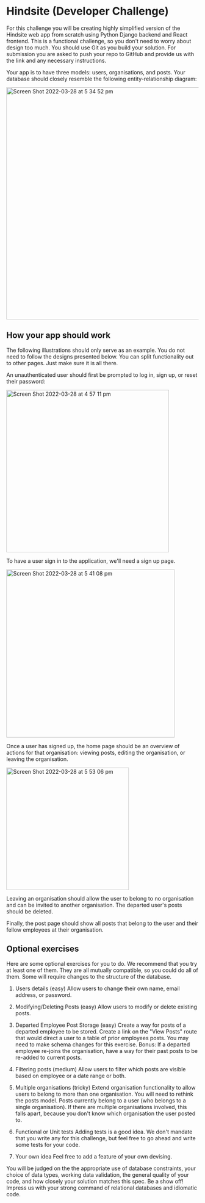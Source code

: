 # Hindsite (Developer Challenge)

For this challenge you will be creating highly simplified version of the Hindsite web app from scratch using Python Django backend and React frontend. This is a functional challenge, so you don't need to worry about design too much. You should use Git as you build your solution. For submission you are asked to push your repo to GitHub and provide us with the link and any necessary instructions.

Your app is to have three models: users, organisations, and posts. Your database should closely resemble the following entity-relationship diagram:

<img width="609" alt="Screen Shot 2022-03-28 at 5 34 52 pm" src="https://user-images.githubusercontent.com/23489664/160348800-9dc08ba4-def9-46e1-9526-24858b850b59.png">


## How your app should work
The following illustrations should only serve as an example. You do not need to follow the designs presented below. You can split functionality out to other pages. Just make sure it is all there.

An unauthenticated user should first be prompted to log in, sign up, or reset their password:

<img width="426" alt="Screen Shot 2022-03-28 at 4 57 11 pm" src="https://user-images.githubusercontent.com/23489664/160342860-2d3a0d5c-4985-4de9-b593-e7e67373303b.png">


To have a user sign in to the application, we'll need a sign up page.

<img width="441" alt="Screen Shot 2022-03-28 at 5 41 08 pm" src="https://user-images.githubusercontent.com/23489664/160349839-c3ebb2e4-2cf7-4f20-b04f-e46c5cfa5e9c.png">


Once a user has signed up, the home page should be an overview of actions for that organisation: viewing posts, editing the organisation, or leaving the organisation.

<img width="321" alt="Screen Shot 2022-03-28 at 5 53 06 pm" src="https://user-images.githubusercontent.com/23489664/160351865-d49950f0-cff8-43aa-9c2b-c5ab4cc6e1e4.png">


Leaving an organisation should allow the user to belong to no organisation and can be invited to another organisation. The departed user's posts should be deleted.

Finally, the post page should show all posts that belong to the user and their fellow employees at their organisation.


## Optional exercises

Here are some optional exercises for you to do. We recommend that you try at least one of them. They are all mutually compatible, so you could do all of them. Some will require changes to the structure of the database.

1. Users details (easy)
Allow users to change their own name, email address, or password.

2. Modifying/Deleting Posts (easy)
Allow users to modify or delete existing posts.

3. Departed Employee Post Storage (easy)
Create a way for posts of a departed employee to be stored. Create a link on the "View Posts" route that would direct a user to a table of prior employees posts. You may need to make schema changes for this exercise. Bonus: If a departed employee re-joins the organisation, have a way for their past posts to be re-added to current posts.

4. Filtering posts (medium)
Allow users to filter which posts are visible based on employee or a date range or both.

5. Multiple organisations (tricky)
Extend organisation functionality to allow users to belong to more than one organisation. You will need to rethink the posts model. Posts currently belong to a user (who belongs to a single organisation). If there are multiple organisations involved, this falls apart, because you don't know which organisation the user posted to.

6. Functional or Unit tests
Adding tests is a good idea. We don't mandate that you write any for this challenge, but feel free to go ahead and write some tests for your code.

7. Your own idea
Feel free to add a feature of your own devising.

You will be judged on the the appropriate use of database constraints, your choice of data types, working data validation, the general quality of your code, and how closely your solution matches this spec. Be a show off! Impress us with your strong command of relational databases and idiomatic code.
